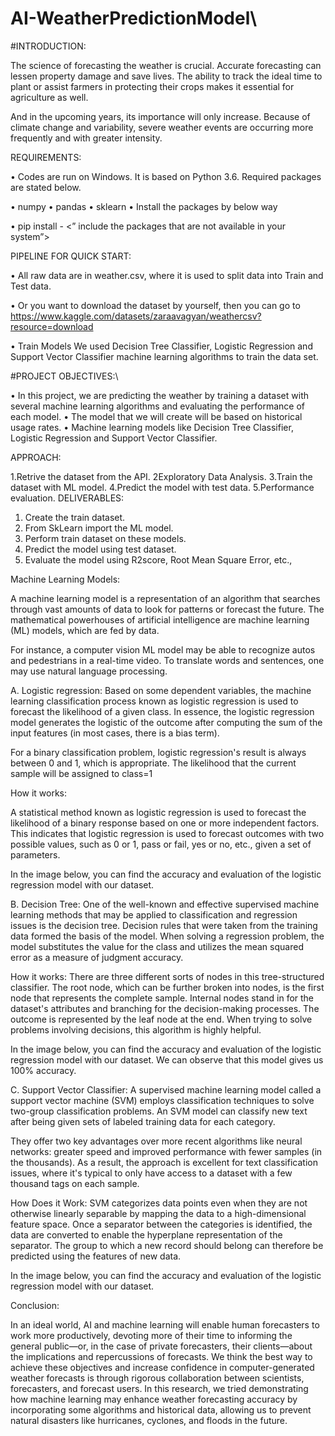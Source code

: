 # AI-WeatherPredictionModel\
#INTRODUCTION:

The science of forecasting the weather is crucial. Accurate forecasting can lessen property damage and save lives. The ability to track the ideal time to plant or assist farmers in protecting their crops makes it essential for agriculture as well.

And in the upcoming years, its importance will only increase. Because of climate change and variability, severe weather events are occurring more frequently and with greater intensity.

REQUIREMENTS:

•	Codes are run on Windows. It is based on Python 3.6. Required packages are stated below.

•	numpy
•	pandas
•	sklearn
•	Install the packages by below way

•	pip install - <” include the packages that are not available in your system”>


PIPELINE FOR QUICK START:

•	All raw data are in weather.csv, where it is used to split data into Train and Test data.

•	Or you want to download the dataset by yourself, then you can go to https://www.kaggle.com/datasets/zaraavagyan/weathercsv?resource=download

•	Train Models We used Decision Tree Classifier, Logistic Regression and Support Vector Classifier machine learning algorithms to train the data set.


#PROJECT OBJECTIVES:\

•	In this project, we are predicting the weather by training a dataset with several machine learning algorithms and evaluating the performance of each model.
•	The model that we will create will be based on historical usage rates. 
•	Machine learning models like Decision Tree Classifier, Logistic Regression and Support Vector Classifier.

APPROACH:

1.Retrive the dataset from the API.
2Exploratory Data Analysis.
3.Train the dataset with ML model.
4.Predict the model with test data.
5.Performance evaluation.
DELIVERABLES:

1.	Create the train dataset.
2.	From SkLearn import the ML model.
3.	Perform train dataset on these models.
4.	Predict the model using test dataset.
5.	Evaluate the model using R2score, Root Mean Square Error, etc.,

Machine Learning Models:

A machine learning model is a representation of an algorithm that searches through vast amounts of data to look for patterns or forecast the future. The mathematical powerhouses of artificial intelligence are machine learning (ML) models, which are fed by data.

For instance, a computer vision ML model may be able to recognize autos and pedestrians in a real-time video. To translate words and sentences, one may use natural language processing.

A.	Logistic regression:
Based on some dependent variables, the machine learning classification process known as logistic regression is used to forecast the likelihood of a given class. In essence, the logistic regression model generates the logistic of the outcome after computing the sum of the input features (in most cases, there is a bias term).

For a binary classification problem, logistic regression's result is always between 0 and 1, which is appropriate. The likelihood that the current sample will be assigned to class=1

How it works:

A statistical method known as logistic regression is used to forecast the likelihood of a binary response based on one or more independent factors. This indicates that logistic regression is used to forecast outcomes with two possible values, such as 0 or 1, pass or fail, yes or no, etc., given a set of parameters.

In the image below, you can find the accuracy and evaluation of the logistic regression model with our dataset.

 

B.	Decision Tree:
One of the well-known and effective supervised machine learning methods that may be applied to classification and regression issues is the decision tree. Decision rules that were taken from the training data formed the basis of the model. When solving a regression problem, the model substitutes the value for the class and utilizes the mean squared error as a measure of judgment accuracy.



How it works:
There are three different sorts of nodes in this tree-structured classifier. The root node, which can be further broken into nodes, is the first node that represents the complete sample. Internal nodes stand in for the dataset's attributes and branching for the decision-making processes. The outcome is represented by the leaf node at the end. When trying to solve problems involving decisions, this algorithm is highly helpful.

In the image below, you can find the accuracy and evaluation of the logistic regression model with our dataset. We can observe that this model gives us 100% accuracy.

 

C.	Support Vector Classifier:
A supervised machine learning model called a support vector machine (SVM) employs classification techniques to solve two-group classification problems. An SVM model can classify new text after being given sets of labeled training data for each category.

They offer two key advantages over more recent algorithms like neural networks: greater speed and improved performance with fewer samples (in the thousands). As a result, the approach is excellent for text classification issues, where it's typical to only have access to a dataset with a few thousand tags on each sample.

How Does it Work:
SVM categorizes data points even when they are not otherwise linearly separable by mapping the data to a high-dimensional feature space. Once a separator between the categories is identified, the data are converted to enable the hyperplane representation of the separator. The group to which a new record should belong can therefore be predicted using the features of new data.

In the image below, you can find the accuracy and evaluation of the logistic regression model with our dataset.














Conclusion:

In an ideal world, AI and machine learning will enable human forecasters to work more productively, devoting more of their time to informing the general public—or, in the case of private forecasters, their clients—about the implications and repercussions of forecasts. We think the best way to achieve these objectives and increase confidence in computer-generated weather forecasts is through rigorous collaboration between scientists, forecasters, and forecast users.
In this research, we tried demonstrating how machine learning may enhance weather forecasting accuracy by incorporating some algorithms and historical data, allowing us to prevent natural disasters like hurricanes, cyclones, and floods in the future.
